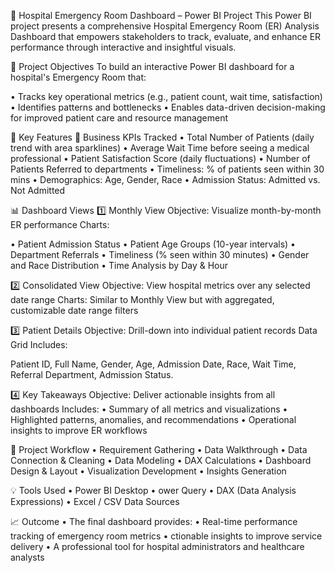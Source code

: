 🏥 Hospital Emergency Room Dashboard – Power BI Project
This Power BI project presents a comprehensive Hospital Emergency Room (ER) Analysis Dashboard that empowers stakeholders to track, evaluate, and enhance ER performance through interactive and insightful visuals.

📌 Project Objectives
To build an interactive Power BI dashboard for a hospital's Emergency Room that:

• Tracks key operational metrics (e.g., patient count, wait time, satisfaction)
• Identifies patterns and bottlenecks
• Enables data-driven decision-making for improved patient care and resource management

🧩 Key Features
🔷 Business KPIs Tracked
• Total Number of Patients (daily trend with area sparklines)
• Average Wait Time before seeing a medical professional
• Patient Satisfaction Score (daily fluctuations)
• Number of Patients Referred to departments
• Timeliness: % of patients seen within 30 mins
• Demographics: Age, Gender, Race
• Admission Status: Admitted vs. Not Admitted

📊 Dashboard Views
1️⃣ Monthly View
Objective: Visualize month-by-month ER performance
Charts:

• Patient Admission Status
• Patient Age Groups (10-year intervals)
• Department Referrals
• Timeliness (% seen within 30 minutes)
• Gender and Race Distribution
• Time Analysis by Day & Hour

2️⃣ Consolidated View
Objective: View hospital metrics over any selected date range
Charts: Similar to Monthly View but with aggregated, customizable date range filters

3️⃣ Patient Details
Objective: Drill-down into individual patient records
Data Grid Includes:

Patient ID, Full Name, Gender, Age,
Admission Date, Race, Wait Time,
Referral Department, Admission Status.

4️⃣ Key Takeaways
Objective: Deliver actionable insights from all dashboards
Includes:
• Summary of all metrics and visualizations
• Highlighted patterns, anomalies, and recommendations
• Operational insights to improve ER workflows

🔄 Project Workflow
• Requirement Gathering
• Data Walkthrough
• Data Connection & Cleaning
• Data Modeling
• DAX Calculations
• Dashboard Design & Layout
• Visualization Development
• Insights Generation

💡 Tools Used
• Power BI Desktop
• ower Query
• DAX (Data Analysis Expressions)
• Excel / CSV Data Sources

📈 Outcome
• The final dashboard provides:
• Real-time performance tracking of emergency room metrics
• ctionable insights to improve service delivery
• A professional tool for hospital administrators and healthcare analysts




